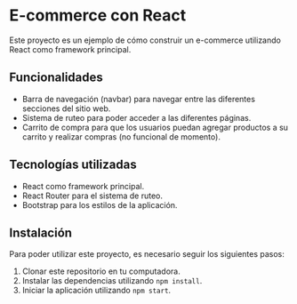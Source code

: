 # E-commerce con React

Este proyecto es un ejemplo de cómo construir un e-commerce utilizando React como framework principal.

## Funcionalidades

- Barra de navegación (navbar) para navegar entre las diferentes secciones del sitio web.
- Sistema de ruteo para poder acceder a las diferentes páginas.
- Carrito de compra para que los usuarios puedan agregar productos a su carrito y realizar compras (no funcional de momento).

## Tecnologías utilizadas

- React como framework principal.
- React Router para el sistema de ruteo.
- Bootstrap para los estilos de la aplicación.

## Instalación

Para poder utilizar este proyecto, es necesario seguir los siguientes pasos:

1. Clonar este repositorio en tu computadora.
2. Instalar las dependencias utilizando `npm install`.
3. Iniciar la aplicación utilizando `npm start`.

